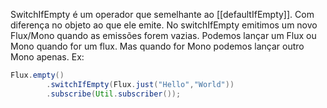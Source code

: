 SwitchIfEmpty é um operador que semelhante ao [[defaultIfEmpty]]. Com diferença no objeto ao que ele emite. No switchIfEmpty emitimos um novo Flux/Mono quando as emissões forem vazias. 
Podemos lançar um Flux ou Mono quando for um flux. Mas quando for Mono podemos lançar outro Mono apenas.
Ex:

``` java
Flux.empty()  
        .switchIfEmpty(Flux.just("Hello","World"))  
        .subscribe(Util.subscriber());
```
